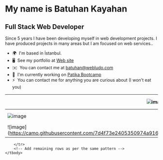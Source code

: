 [](https://user-images.githubusercontent.com/18350557/176309783-0785949b-9127-417c-8b55-ab5a4333674e.gif)My name is Batuhan Kayahan
=======================================================================================================================================

Full Stack Web Developer
------------------------

Since 5 years I have been developing myself in web development projects. I have produced projects in many areas but I am focused on web services..

* 🌍  I'm based in İstanbul.
* 🖥️  See my portfolio at [Web site](http://webludo.com)
* ✉️  You can contact me at [batuhan@webludo.com](mailto:batuhan@webludo.com)
* 🚀  I'm currently working on [Patika Bootcamp](http://patika.dev)
* ⚡  You can contact me for anything you are curious about (I  won't eat you)

| ![image](https://camo.githubusercontent.com/7d4f73e2405350974a916ee8f1fe9372c6342c1897a68da7ad58fed1c73d2a8d/68747470733a2f2f63646e2e6a7364656c6976722e6e65742f67682f64657669636f6e732f64657669636f6e2f69636f6e732f6a6176612f6a6176612d6f726967696e616c2d776f72646d61726b2e737667) | ![image](https://camo.githubusercontent.com/7d4f73e2405350974a916ee8f1fe9372c6342c1897a68da7ad58fed1c73d2a8d/68747470733a2f2f63646e2e6a7364656c6976722e6e65742f67682f64657669636f6e732f64657669636f6e2f69636f6e732f6a6176612f6a6176612d6f726967696e616c2d776f72646d61726b2e737667) | ![image](https://camo.githubusercontent.com/7d4f73e2405350974a916ee8f1fe9372c6342c1897a68da7ad58fed1c73d2a8d/68747470733a2f2f63646e2e6a7364656c6976722e6e65742f67682f64657669636f6e732f64657669636f6e2f69636f6e732f6a6176612f6a6176612d6f726967696e616c2d776f72646d61726b2e737667) | ![image](https://camo.githubusercontent.com/7d4f73e2405350974a916ee8f1fe9372c6342c1897a68da7ad58fed1c73d2a8d/68747470733a2f2f63646e2e6a7364656c6976722e6e65742f67682f64657669636f6e732f64657669636f6e2f69636f6e732f6a6176612f6a6176612d6f726967696e616c2d776f72646d61726b2e737667) | ![image](https://camo.githubusercontent.com/7d4f73e2405350974a916ee8f1fe9372c6342c1897a68da7ad58fed1c73d2a8d/68747470733a2f2f63646e2e6a7364656c6976722e6e65742f67682f64657669636f6e732f64657669636f6e2f69636f6e732f6a6176612f6a6176612d6f726967696e616c2d776f72646d61726b2e737667) |
|---|---|---|---|---|
| ![image](https://camo.githubusercontent.com/7d4f73e2405350974a916ee8f1fe9372c6342c1897a68da7ad58fed1c73d2a8d/68747470733a2f2f63646e2e6a7364656c6976722e6e65742f67682f64657669636f6e732f64657669636f6e2f69636f6e732f6a6176612f6a6176612d6f726967696e616c2d776f72646d61726b2e737667) | ![image](https://camo.githubusercontent.com/7d4f73e2405350974a916ee8f1fe9372c6342c1897a68da7ad58fed1c73d2a8d/68747470733a2f2f63646e2e6a7364656c6976722e6e65742f67682f64657669636f6e732f64657669636f6e2f69636f6e732f6a6176612f6a6176612d6f726967696e616c2d776f72646d61726b2e737667) | ![image](https://camo.githubusercontent.com/7d4f73e2405350974a916ee8f1fe9372c6342c1897a68da7ad58fed1c73d2a8d/68747470733a2f2f63646e2e6a7364656c6976722e6e65742f67682f64657669636f6e732f64657669636f6e2f69636f6e732f6a6176612f6a6176612d6f726967696e616c2d776f72646d61726b2e737667) | ![image](https://camo.githubusercontent.com/7d4f73e2405350974a916ee8f1fe9372c6342c1897a68da7ad58fed1c73d2a8d/68747470733a2f2f63646e2e6a7364656c6976722e6e65742f67682f64657669636f6e732f64657669636f6e2f69636f6e732f6a6176612f6a6176612d6f726967696e616c2d776f72646d61726b2e737667) | ![image](https://camo.githubusercontent.com/7d4f73e2405350974a916ee8f1fe9372c6342c1897a68da7ad58fed1c73d2a8d/68747470733a2f2f63646e2e6a7364656c6976722e6e65742f67682f64657669636f6e732f64657669636f6e2f69636f6e732f6a6176612f6a6176612d6f726967696e616c2d776f72646d61726b2e737667) |
| ![image](https://camo.githubusercontent.com/7d4f73e2405350974a916ee8f1fe9372c6342c1897a68da7ad58fed1c73d2a8d/687474

        </tr>
        <!-- Add remaining rows as per the same pattern -->
    </tbody>
</table>

</body>
</html>


